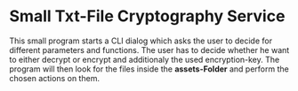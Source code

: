 # Small Txt-File Cryptography Service

This small program starts a CLI dialog which asks the user to decide for different parameters and functions.
The user has to decide whether he want to either decrypt or encrypt and additionaly the used encryption-key.
The program will then look for the files inside the **assets-Folder** and perform the chosen actions on them.